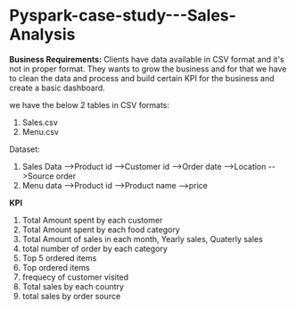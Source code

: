 # Pyspark-case-study---Sales-Analysis

**Business Requirements:**
Clients have data available in CSV format and it's not in proper format. They wants to grow the business and for that we have to clean the data and process and build certain KPI for the business and create a basic dashboard.

we have the below 2 tables in CSV formats:
1. Sales.csv
2. Menu.csv 

Dataset:
1. Sales Data 
-->Product id 
-->Customer id 
-->Order date 
-->Location 
-->Source order 
2. Menu data 
-->Product id 
-->Product name 
-->price

**ΚΡΙ**
1. Total Amount spent by each customer
2. Total Amount spent by each food category
3. Total Amount of sales in each month, Yearly sales, Quaterly sales
4. total number of order by each category
5. Top 5 ordered items
6. Top ordered items
7. frequecy of customer visited
8. Total sales by each country
9. total sales by order source
